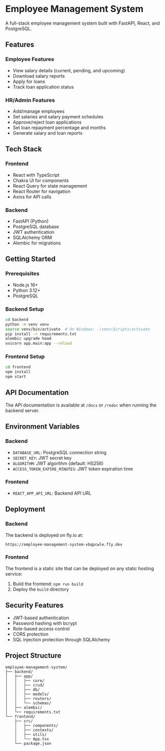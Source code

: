# Employee Management System

A full-stack employee management system built with FastAPI, React, and PostgreSQL.

## Features

### Employee Features
- View salary details (current, pending, and upcoming)
- Download salary reports
- Apply for loans
- Track loan application status

### HR/Admin Features
- Add/manage employees
- Set salaries and salary payment schedules
- Approve/reject loan applications
- Set loan repayment percentage and months
- Generate salary and loan reports

## Tech Stack

### Frontend
- React with TypeScript
- Chakra UI for components
- React Query for state management
- React Router for navigation
- Axios for API calls

### Backend
- FastAPI (Python)
- PostgreSQL database
- JWT authentication
- SQLAlchemy ORM
- Alembic for migrations

## Getting Started

### Prerequisites
- Node.js 16+
- Python 3.12+
- PostgreSQL

### Backend Setup
```bash
cd backend
python -m venv venv
source venv/bin/activate  # On Windows: .\venv\Scripts\activate
pip install -r requirements.txt
alembic upgrade head
uvicorn app.main:app --reload
```

### Frontend Setup
```bash
cd frontend
npm install
npm start
```

## API Documentation

The API documentation is available at `/docs` or `/redoc` when running the backend server.

## Environment Variables

### Backend
- `DATABASE_URL`: PostgreSQL connection string
- `SECRET_KEY`: JWT secret key
- `ALGORITHM`: JWT algorithm (default: HS256)
- `ACCESS_TOKEN_EXPIRE_MINUTES`: JWT token expiration time

### Frontend
- `REACT_APP_API_URL`: Backend API URL

## Deployment

### Backend
The backend is deployed on fly.io at:
```
https://employee-management-system-vbqpcwle.fly.dev
```

### Frontend
The frontend is a static site that can be deployed on any static hosting service:
1. Build the frontend: `npm run build`
2. Deploy the `build` directory

## Security Features

- JWT-based authentication
- Password hashing with bcrypt
- Role-based access control
- CORS protection
- SQL injection protection through SQLAlchemy

## Project Structure

```
employee-management-system/
├── backend/
│   ├── app/
│   │   ├── core/
│   │   ├── crud/
│   │   ├── db/
│   │   ├── models/
│   │   ├── routers/
│   │   └── schemas/
│   ├── alembic/
│   └── requirements.txt
└── frontend/
    ├── src/
    │   ├── components/
    │   ├── contexts/
    │   ├── utils/
    │   └── App.tsx
    └── package.json
```
